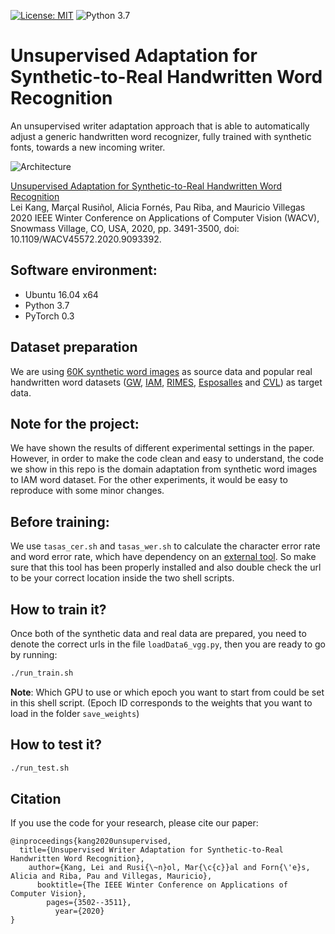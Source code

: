 [![License: MIT](https://img.shields.io/badge/License-MIT-yellow.svg)](LICENSE.md)
![Python 3.7](https://img.shields.io/badge/python-3.7-green.svg)

# Unsupervised Adaptation for Synthetic-to-Real Handwritten Word Recognition

An unsupervised writer adaptation approach that is able to automatically adjust a generic handwritten word recognizer, fully trained with synthetic fonts, towards a new incoming writer.

![Architecture](https://user-images.githubusercontent.com/9562709/78949930-7ea75000-7acd-11ea-9e11-d081fbcd50a5.png)

[Unsupervised Adaptation for Synthetic-to-Real Handwritten Word Recognition](https://ieeexplore.ieee.org/abstract/document/9093392)<br>
Lei Kang, Marçal Rusiñol, Alicia Fornés, Pau Riba, and Mauricio Villegas<br>
2020 IEEE Winter Conference on Applications of Computer Vision (WACV), Snowmass Village, CO, USA, 2020, pp. 3491-3500, doi: 10.1109/WACV45572.2020.9093392.

## Software environment:

- Ubuntu 16.04 x64
- Python 3.7
- PyTorch 0.3

## Dataset preparation

We are using [60K synthetic word images](https://github.com/kikones34/handwritten-document-synthesizer) as source data and popular real handwritten word datasets ([GW](http://www.fki.inf.unibe.ch/databases/iam-historical-document-database/washington-database), [IAM](http://www.fki.inf.unibe.ch/databases/iam-handwriting-database), [RIMES](http://www.a2ialab.com/doku.php?id=rimes_database:start), [Esposalles](http://dag.cvc.uab.es/the-esposalles-database/) and
[CVL](https://cvl.tuwien.ac.at/research/cvl-databases/an-off-line-database-for-writer-retrieval-writer-identification-and-word-spotting/)) as target data. 

## Note for the project:

We have shown the results of different experimental settings in the paper. However, in order to make the code clean and easy to understand, the code we show in this repo is the domain adaptation from synthetic word images to IAM word dataset. For the other experiments, it would be easy to reproduce with some minor changes.

## Before training:

We use `tasas_cer.sh` and `tasas_wer.sh` to calculate the character error rate and word error rate, which have dependency on an [external tool](https://github.com/omni-us/research-seq2seq-HTR/tree/master/utils). So make sure that this tool has been properly installed and also double check the url to be your correct location inside the two shell scripts.

## How to train it?

Once both of the synthetic data and real data are prepared, you need to denote the correct urls in the file `loadData6_vgg.py`, then you are ready to go by running:

```bash
./run_train.sh
```
**Note**: Which GPU to use or which epoch you want to start from could be set in this shell script. (Epoch ID corresponds to the weights that you want to load in the folder `save_weights`)

## How to test it?

```bash
./run_test.sh
```

## Citation

If you use the code for your research, please cite our paper:

```
@inproceedings{kang2020unsupervised,
  title={Unsupervised Writer Adaptation for Synthetic-to-Real Handwritten Word Recognition},
    author={Kang, Lei and Rusi{\~n}ol, Mar{\c{c}}al and Forn{\'e}s, Alicia and Riba, Pau and Villegas, Mauricio},
      booktitle={The IEEE Winter Conference on Applications of Computer Vision},
        pages={3502--3511},
          year={2020}
}
```
